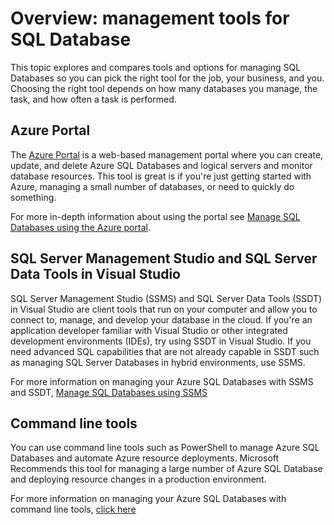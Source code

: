<properties 
	pageTitle="Overview: management tools for SQL Database" 
	description="Compares tools and options for managing Azure SQL Database" 
	services="sql-database" 
	documentationCenter="" 
	authors="TigerMint" 
	manager="" 
	editor=""/>

<tags 
	ms.service="sql-database" 
	ms.workload="data-management" 
	ms.tgt_pltfrm="na" 
	ms.devlang="na" 
	ms.topic="article" 
	ms.date="04/15/2015" 
	ms.author="vinsonyu"/>

# Overview: management tools for SQL Database

This topic explores and compares tools and options for managing SQL Databases so you can pick the right tool for the job, your business, and you. Choosing the right tool depends on how many databases you manage, the task, and how often a task is performed.



## Azure Portal


The [Azure Portal](http://portal.azure.com) is a web-based management portal where you can create, update, and delete Azure SQL Databases and logical servers and monitor database resources. This tool is great is if you're just getting started with Azure, managing a small number of databases, or need to quickly do something. 

For more in-depth information about using the portal see [Manage SQL Databases using the Azure portal](sql-database-manage-portal.md).

## SQL Server Management Studio and SQL Server Data Tools in Visual Studio


SQL Server Management Studio (SSMS) and SQL Server Data Tools (SSDT) in Visual Studio are client tools that run on your computer and allow you to connect to, manage, and develop your database in the cloud. If you're an application developer familiar with Visual Studio or other integrated development environments (IDEs), try using SSDT in Visual Studio. If you need advanced SQL capabilities that are not already capable in SSDT such as managing SQL Server Databases in hybrid environments, use SSMS.

For more information on managing your Azure SQL Databases with SSMS and SSDT, [Manage SQL Databases using SSMS](sql-database-manage-azure-ssms.md)


## Command line tools

You can use command line tools such as PowerShell to manage Azure SQL Databases and automate Azure resource deployments. Microsoft Recommends this tool for managing a large number of Azure SQL Database and deploying resource changes in a production environment. 

For more information on managing your Azure SQL Databases with command line tools, [click here](sql-database-command-line-tools.md)
